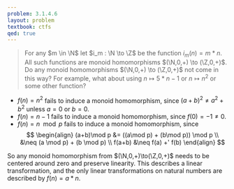 ```yaml
---
problem: 3.1.4.6 
layout: problem
textbook: ctfs
qed: true
---
```


> For any $m \in \N$ let $i_m : \N \to \Z$ be the function $i_m(n) = m \ast n$.
> All such functions are monoid homomorphisms $(\N,0,+) \to (\Z,0,+)$. Do any
> monoid homomorphisms $(\N,0,+) \to (\Z,0,+)$ not come in this way? For
> example, what about using $n \mapsto 5\ast n - 1$ or $n \mapsto n^2$ or some
> other function?

 - $f(n) = n^2$ fails to induce a monoid homomorphism, since $(a+b)^2 \neq
   a^2+b^2$ unless $a=0$ or $b=0$.
 - $f(n) = n-1$ fails to induce a monoid homomorphism, since $f(0) = -1 \neq
   0$.
 - $f(n) = n \mod{p}$ fails to induce a monoid homomorphism, since
   $$
   \begin{align}
   (a+b)\mod p &= ((a\mod p) + (b\mod p)) \mod p \\
               &\neq (a \mod p) + (b \mod p) \\
   f(a+b)      &\neq f(a) +' f(b)
   \end{align}
   $$

So any monoid homomorphism from $(\N,0,+)\to(\Z,0,+)$ needs to be centered
around zero and preserve linearity. This describes a linear transformation, and
the only linear transformations on natural numbers are described by $f(n) =
a\ast n$. 
